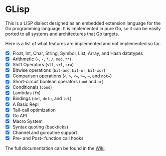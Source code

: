 # GLisp

This is a LISP dialect designed as an embedded extension language for the Go
programming language. It is implemented in pure Go, so it can be easily ported
to all systems and architectures that Go targets.

Here is a list of what features are implemented and not implemented so far.

 * [x] Float, Int, Char, String, Symbol, List, Array, and Hash datatypes
 * [x] Arithmetic (`+`, `-`, `*`, `/`, `mod`, `**`)
 * [x] Shift Operators (`sll`, `srl`, `sra`)
 * [x] Bitwise operations (`bit-and`, `bit-or`, `bit-xor`)
 * [x] Comparison operations (`<`, `>`, `<=`, `>=`, `=`, and `not=`)
 * [x] Short-circuit boolean operators (`and` and `or`)
 * [x] Conditionals (`cond`)
 * [x] Lambdas (`fn`)
 * [x] Bindings (`def`, `defn`, and `let`)
 * [x] A Basic Repl
 * [x] Tail-call optimization
 * [x] Go API
 * [x] Macro System
 * [x] Syntax quoting (backticks)
 * [x] Channel and goroutine support
 * [x] Pre- and Post- function call hooks

The full documentation can be found in the [Wiki](https://github.com/glycerine/glisp/wiki).

